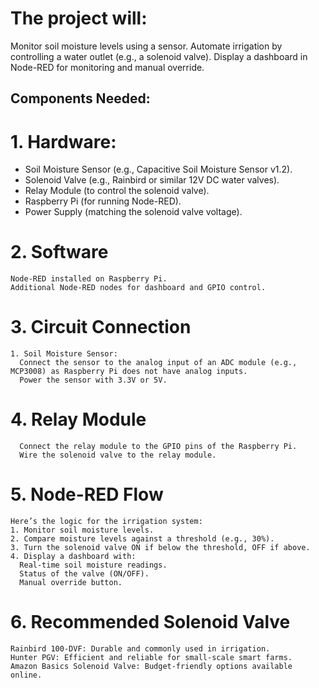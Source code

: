 # The project will:
  Monitor soil moisture levels using a sensor.
  Automate irrigation by controlling a water outlet (e.g., a solenoid valve).
  Display a dashboard in Node-RED for monitoring and manual override.

## Components Needed:
# 1. Hardware:
  - Soil Moisture Sensor (e.g., Capacitive Soil Moisture Sensor v1.2).
  - Solenoid Valve (e.g., Rainbird or similar 12V DC water valves).
  - Relay Module (to control the solenoid valve).
  - Raspberry Pi (for running Node-RED).
  - Power Supply (matching the solenoid valve voltage).

# 2. Software
    Node-RED installed on Raspberry Pi.
    Additional Node-RED nodes for dashboard and GPIO control.

# 3. Circuit Connection
    1. Soil Moisture Sensor:
      Connect the sensor to the analog input of an ADC module (e.g., MCP3008) as Raspberry Pi does not have analog inputs.
      Power the sensor with 3.3V or 5V.
# 4. Relay Module
      Connect the relay module to the GPIO pins of the Raspberry Pi.
      Wire the solenoid valve to the relay module.

# 5. Node-RED Flow
    Here’s the logic for the irrigation system:
    1. Monitor soil moisture levels.
    2. Compare moisture levels against a threshold (e.g., 30%).
    3. Turn the solenoid valve ON if below the threshold, OFF if above.
    4. Display a dashboard with:
      Real-time soil moisture readings.
      Status of the valve (ON/OFF).
      Manual override button.
      
# 6. Recommended Solenoid Valve
    Rainbird 100-DVF: Durable and commonly used in irrigation.
    Hunter PGV: Efficient and reliable for small-scale smart farms.
    Amazon Basics Solenoid Valve: Budget-friendly options available online.
